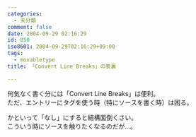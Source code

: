 ```yaml
---
categories:
  - 未分類
comment: false
date: 2004-09-29 02:16:29
id: 850
iso8601: 2004-09-29T02:16:29+09:00
tags:
  - movabletype
title: 「Convert Line Breaks」の表裏

---
```


<div class="entry-body">
  <p>何気なく書く分には「Convert Line Breaks」は便利。<br />
    ただ、エントリーにタグを使う時（特にソースを書く時）は困る。</p>

  <p>かといって「なし」にすると結構面倒くさい。<br />
    こういう時にソースを触りたくなるのだが…。</p>
</div>
